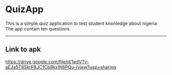 # QuizApp
This is a simple quiz application to test student knonledge about nigeria. The app contain ten questions.


-----------
Link to apk 
------------

https://drive.google.com/file/d/1edVTv-aEJa5T85krP8JC1Cb9kxW6PQu-/view?usp=sharing






